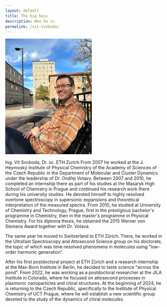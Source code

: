 ```yaml
---
layout: default
title: The big boss
description: Who he is
permalink: /vit-svoboda/
---
```


![Vit Svoboda](/assets/theme/images/vit-svoboda.png)

Ing. Vít Svoboda, Dr. sc. ETH Zurich
From 2007 he worked at the J. Heyrovský Institute of Physical Chemistry of the Academy of Sciences of the Czech Republic in the Department of Molecular and Cluster Dynamics under the leadership of Dr. Ondřej Votavy. Between 2007 and 2010, he completed an internship there as part of his studies at the Masaryk High School of Chemistry in Prague and continued his research work there during his university studies. He devoted himself to highly resolved overtone spectroscopy in supersonic expansions and theoretical interpretation of the measured spectra. From 2010, he studied at University of Chemistry and Technology, Prague, first in the prestigious bachelor's programme in Chemistry, then in the master's programme in Physical Chemistry. For his diploma thesis, he obtained the 2015 Werner von Siemens Award together with Dr. Votava.

The same year he moved to Switzerland to ETH Zürich. There, he worked in the Ultrafast Spectroscopy and Attosecond Science group on his doctorate, the topic of which was time-resolved phenomena in molecules using "low-order harmonic generation".

After his first postdoctoral project at ETH Zürich and a research internship at the Max-Born Institute in Berlin, he decided to taste science "across the pond". From 2022, he was working as a postdoctoral researcher at the JILA Institute in Colorado, where he focused on attosecond processes in plasmonic nanoparticles and chiral structures. At the beginning of 2024, he is returning to the Czech Republic, specifically to the Institute of Physical Chemistry of UCT Prague, where he will establish a new scientific group devoted to the study of the dynamics of chiral molecules.